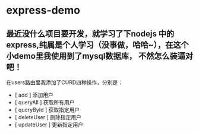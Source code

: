 # express-demo
最近没什么项目要开发，就学习了下nodejs 中的express,纯属是个人学习（没事做，哈哈~），在这个小demo里我使用到了mysql数据库，
不然怎么装逼对吧！
-
在users路由里我添加了CURD四种操作，分别是：
- [ add ]			添加用户
- [ queryAll ]		获取所有用户
- [ queryById ]		获取指定用户
- [ deleteUser ]	删除指定用户
- [ updateUser ]	更新指定用户
